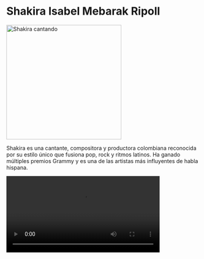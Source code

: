 <!DOCTYPE html>
<html lang="es">
<head>
  <meta charset="UTF-8">
  <meta name="viewport" content="width=device-width, initial-scale=1.0">
  <title>Shakira</title>
  <link rel="stylesheet" href="estilo.css">
</head>
<body>

  <h1>Shakira Isabel Mebarak Ripoll</h1>

  <!-- Imagen -->
  <img src="https://github.com/user-attachments/assets/cf4ac338-6daf-4973-86eb-68f8d0c31e4a"
       alt="Shakira cantando" width="300">

  <!-- Párrafo -->
  <p>
    Shakira es una cantante, compositora y productora colombiana reconocida por su estilo único
    que fusiona pop, rock y ritmos latinos. Ha ganado múltiples premios Grammy y es una de las
    artistas más influyentes de habla hispana.
  </p>

  <!-- Video -->
  <video width="400" controls>
    <source src="https://github.com/user-attachments/assets/e26f306c-fec7-469a-8a28-46a7fcf74585" type="video/mp4">
    Tu navegador no soporta la etiqueta de video.
  </video>

</body>
</html>

